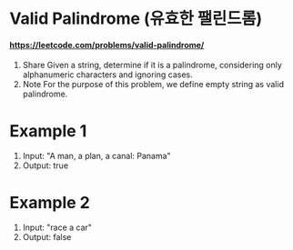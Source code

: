 Valid Palindrome (유효한 팰린드롬)  
====

#### https://leetcode.com/problems/valid-palindrome/

1. Share
  Given a string, determine if it is a palindrome, considering only alphanumeric characters and ignoring cases.
2. Note
   For the purpose of this problem, we define empty string as valid palindrome.

# Example 1
1. Input: "A man, a plan, a canal: Panama"
2. Output: true

# Example 2
1. Input: "race a car"
2. Output: false
